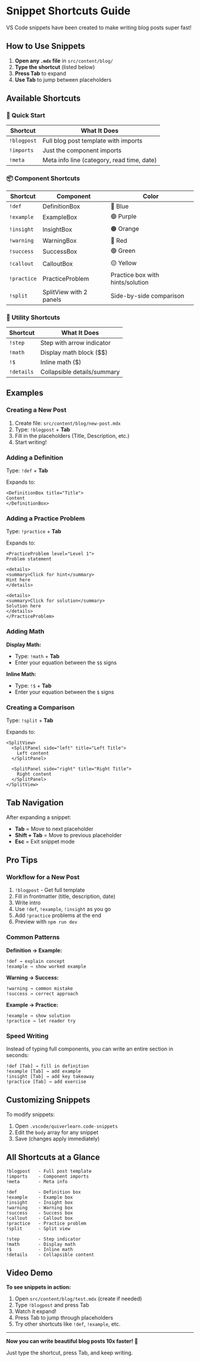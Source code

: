 # Snippet Shortcuts Guide

VS Code snippets have been created to make writing blog posts super fast!

## How to Use Snippets

1. **Open any `.mdx` file** in `src/content/blog/`
2. **Type the shortcut** (listed below)
3. **Press Tab** to expand
4. **Use Tab** to jump between placeholders

## Available Shortcuts

### 🚀 Quick Start

| Shortcut | What It Does |
|----------|--------------|
| `!blogpost` | Full blog post template with imports |
| `!imports` | Just the component imports |
| `!meta` | Meta info line (category, read time, date) |

### 📦 Component Shortcuts

| Shortcut | Component | Color |
|----------|-----------|-------|
| `!def` | DefinitionBox | 🔵 Blue |
| `!example` | ExampleBox | 🟣 Purple |
| `!insight` | InsightBox | 🟠 Orange |
| `!warning` | WarningBox | 🔴 Red |
| `!success` | SuccessBox | 🟢 Green |
| `!callout` | CalloutBox | 🟡 Yellow |
| `!practice` | PracticeProblem | Practice box with hints/solution |
| `!split` | SplitView with 2 panels | Side-by-side comparison |

### 🔧 Utility Shortcuts

| Shortcut | What It Does |
|----------|--------------|
| `!step` | Step with arrow indicator |
| `!math` | Display math block ($$) |
| `!$` | Inline math ($) |
| `!details` | Collapsible details/summary |

## Examples

### Creating a New Post

1. Create file: `src/content/blog/new-post.mdx`
2. Type: `!blogpost` + **Tab**
3. Fill in the placeholders (Title, Description, etc.)
4. Start writing!

### Adding a Definition

Type: `!def` + **Tab**

Expands to:
```mdx
<DefinitionBox title="Title">
Content
</DefinitionBox>
```

### Adding a Practice Problem

Type: `!practice` + **Tab**

Expands to:
```mdx
<PracticeProblem level="Level 1">
Problem statement

<details>
<summary>Click for hint</summary>
Hint here
</details>

<details>
<summary>Click for solution</summary>
Solution here
</details>
</PracticeProblem>
```

### Adding Math

**Display Math:**
- Type: `!math` + **Tab**
- Enter your equation between the `$$` signs

**Inline Math:**
- Type: `!$` + **Tab**
- Enter your equation between the `$` signs

### Creating a Comparison

Type: `!split` + **Tab**

Expands to:
```mdx
<SplitView>
  <SplitPanel side="left" title="Left Title">
    Left content
  </SplitPanel>

  <SplitPanel side="right" title="Right Title">
    Right content
  </SplitPanel>
</SplitView>
```

## Tab Navigation

After expanding a snippet:
- **Tab** = Move to next placeholder
- **Shift + Tab** = Move to previous placeholder
- **Esc** = Exit snippet mode

## Pro Tips

### Workflow for a New Post

1. `!blogpost` - Get full template
2. Fill in frontmatter (title, description, date)
3. Write intro
4. Use `!def`, `!example`, `!insight` as you go
5. Add `!practice` problems at the end
6. Preview with `npm run dev`

### Common Patterns

**Definition → Example:**
```
!def → explain concept
!example → show worked example
```

**Warning → Success:**
```
!warning → common mistake
!success → correct approach
```

**Example → Practice:**
```
!example → show solution
!practice → let reader try
```

### Speed Writing

Instead of typing full components, you can write an entire section in seconds:

```
!def [Tab] → fill in definition
!example [Tab] → add example
!insight [Tab] → add key takeaway
!practice [Tab] → add exercise
```

## Customizing Snippets

To modify snippets:
1. Open `.vscode/quiverlearn.code-snippets`
2. Edit the `body` array for any snippet
3. Save (changes apply immediately)

## All Shortcuts at a Glance

```
!blogpost   - Full post template
!imports    - Component imports
!meta       - Meta info

!def        - Definition box
!example    - Example box
!insight    - Insight box
!warning    - Warning box
!success    - Success box
!callout    - Callout box
!practice   - Practice problem
!split      - Split view

!step       - Step indicator
!math       - Display math
!$          - Inline math
!details    - Collapsible content
```

## Video Demo

**To see snippets in action:**

1. Open `src/content/blog/test.mdx` (create if needed)
2. Type `!blogpost` and press Tab
3. Watch it expand!
4. Press Tab to jump through placeholders
5. Try other shortcuts like `!def`, `!example`, etc.

---

**Now you can write beautiful blog posts 10x faster!** 🚀

Just type the shortcut, press Tab, and keep writing.
